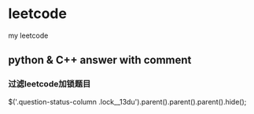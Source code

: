 # leetcode
my leetcode
## python & C++ answer with comment

### 过滤leetcode加锁题目
$('.question-status-column .lock__13du').parent().parent().parent().hide();
